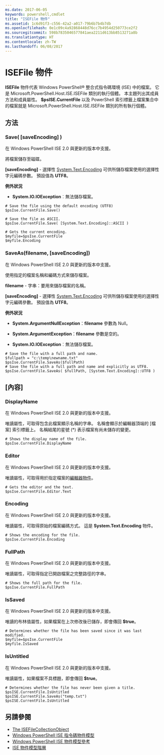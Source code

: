 ```yaml
---
ms.date: 2017-06-05
keywords: powershell,cmdlet
title: "ISEFile 物件"
ms.assetid: 1c6d91f3-c556-42a2-a017-79b6b7b4b7db
ms.openlocfilehash: 0e1c09c4a92868448d76cc7b4954d250773ce2f2
ms.sourcegitcommit: 598b7835046577841aea2211d613bb8513271a8b
ms.translationtype: HT
ms.contentlocale: zh-TW
ms.lasthandoff: 06/08/2017
---
```

# <a name="the-isefile-object"></a>ISEFile 物件
  **ISEFile** 物件代表 Windows PowerShell® 整合式指令碼環境 (ISE) 中的檔案。 它是 Microsoft.PowerShell.Host.ISE.ISEFile 類別的執行個體。 本主題列出其成員方法和成員屬性。 **$psISE.CurrentFile** 以及 PowerShell 索引標籤上檔案集合中的檔案就是 Microsoft.PowerShell.Host.ISE.ISEFile 類別的所有執行個體。

## <a name="methods"></a>方法

###  <a name="save-override"></a> Save\( \[saveEncoding\] \)
  在 Windows PowerShell ISE 2.0 與更新的版本中支援。 

 將檔案儲存至磁碟。

 **\[saveEncoding\]** - 選擇性 [System.Text.Encoding](http://msdn.microsoft.com/library/system.text.encoding.aspx)
 可供所儲存檔案使用的選擇性字元編碼參數。 預設值為 **UTF8**。

 **例外狀況**
 -   **System.IO.IOException**︰無法儲存檔案。

```
# Save the file using the default encoding (UTF8)
$psIse.CurrentFile.Save()

# Save the file as ASCII.
$psIse.CurrentFile.Save( [System.Text.Encoding]::ASCII )

# Gets the current encoding.
$myfile=$psIse.CurrentFile
$myfile.Encoding

```

###  <a name="saveas"></a> SaveAs\(filename, \[saveEncoding\]\)
  在 Windows PowerShell ISE 2.0 與更新的版本中支援。 

 使用指定的檔案名稱和編碼方式來儲存檔案。

 **filename** - 字串：要用來儲存檔案的名稱。

 **\[saveEncoding\]** - 選擇性 [System.Text.Encoding](http://msdn.microsoft.com/library/system.text.encoding.aspx)
 可供所儲存檔案使用的選擇性字元編碼參數。 預設值為 **UTF8**。

 **例外狀況**
 -   **System.ArgumentNullException**：**filename** 參數為 Null。

-   **System.ArgumentException**：**filename** 參數是空的。

-   **System.IO.IOException**︰無法儲存檔案。

```
# Save the file with a full path and name. 
$fullpath = "c:\temp\newname.txt"
$psIse.CurrentFile.SaveAs($fullPath) 
# Save the file with a full path and name and explicitly as UTF8. 
$psIse.CurrentFile.SaveAs( $fullPath, [System.Text.Encoding]::UTF8 )

```

## <a name="properties"></a>[內容]

###  <a name="Displayname"></a> DisplayName
  在 Windows PowerShell ISE 2.0 與更新的版本中支援。 

 唯讀屬性，可取得包含此檔案顯示名稱的字串。 名稱會顯示於編輯器頂端的 [檔案] 索引標籤上。 名稱結尾的星號 \(\*\) 表示檔案有尚未儲存的變更。

```
# Shows the display name of the file.
$psIse.CurrentFile.DisplayName

```

###  <a name="Editor"></a> Editor
  在 Windows PowerShell ISE 2.0 與更新的版本中支援。 

 唯讀屬性，可取得用於指定檔案的[編輯器物件](The-ISEEditor-Object.md)。

```
# Gets the editor and the text.
$psIse.CurrentFile.Editor.Text

```

###  <a name="Encoding"></a> Encoding
  在 Windows PowerShell ISE 2.0 與更新的版本中支援。 

 唯讀屬性，可取得原始的檔案編碼方式。 這是 **System.Text.Encoding** 物件。

```
# Shows the encoding for the file. 
$psIse.CurrentFile.Encoding

```

###  <a name="FullPath"></a> FullPath
  在 Windows PowerShell ISE 2.0 與更新的版本中支援。 

 唯讀屬性，可取得指定已開啟檔案之完整路徑的字串。

```
# Shows the full path for the file. 
$psIse.CurrentFile.FullPath

```

###  <a name="IsSaved"></a> IsSaved
  在 Windows PowerShell ISE 2.0 與更新的版本中支援。 

 唯讀的布林值屬性，如果檔案在上次修改後已儲存，即會傳回 **$true**。

```
# Determines whether the file has been saved since it was last modified.
$myfile=$psIse.CurrentFile
$myfile.IsSaved

```

###  <a name="IsUntitled"></a> IsUntitled
  在 Windows PowerShell ISE 2.0 與更新的版本中支援。 

 唯讀屬性，如果檔案不具標題，即會傳回 **$true**。

```
# Determines whether the file has never been given a title.
$psISE.CurrentFile.IsUntitled
$psISE.CurrentFile.SaveAs("temp.txt")
$psISE.CurrentFile.IsUntitled

```

## <a name="see-also"></a>另請參閱
- [The ISEFileCollectionObject](The-ISEFileCollection-Object.md) 
- [Windows PowerShell ISE 指令碼物件模型](The-Windows-PowerShell-ISE-Scripting-Object-Model.md) 
- [Windows PowerShell ISE 物件模型參考](Windows-PowerShell-ISE-Object-Model-Reference.md) 
- [ISE 物件模型階層](The-ISE-Object-Model-Hierarchy.md)

  
